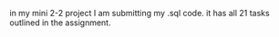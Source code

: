 in my mini 2-2 project I am submitting my .sql code. it has all 21 tasks outlined in the assignment. 
